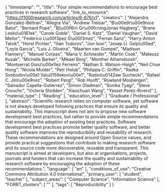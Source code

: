 {
    "timestamp": "",
    "title": "Four simple recommendations to encourage best practices in research software",
    "link_to_resource": "https://f1000research.com/articles/6-876/v1",
    "creators": [
        "Alejandra Gonzalez-Beltran",
        "Allegra Via",
        "Andrew Treloar",
        "B\u00e9r\u00e9nice Batut",
        "Bernard Pope",
        "Bj\u00f6rn Gr\u00fcningJonas Hagberg",
        "Brane Lesko\u0161ek",
        "Carole Goble",
        "Daniel S. Katz",
        "Daniel Vaughan",
        "David Mellor",
        "Federico L\u00f3pez G\u00f3mez",
        "Ferran Sanz",
        "Harry-Anton Talvik",
        "Horst Pichler",
        "Ilian Todorov",
        "Jon Ison",
        "Josep Ll. Gelp\u00ed",
        "Leyla Garcia",
        "Luis J. Oliveira",
        "Maarten van Gompel",
        "Madison Flannery",
        "Manuel Corpas",
        "Maria V. Schneider",
        "Martin Cook",
        "Mateusz Kuzak",
        "Michelle Barker",
        "Mikael Borg",
        "Monther Alhamdoosh",
        "Montserrat Gonz\u00e1lez Ferreiro",
        "Nathan S. Watson-Haigh",
        "Neil Chue Hong",
        "Nicola Mulder",
        "Petr Holub",
        "Philippa C. Griffin",
        "Radka Svobodov\u00e1 Va\u0159ekov\u00e1",
        "Rados\u0142aw Suchecki",
        "Rafael C. Jim\u00e9nez",
        "Robert Pergl",
        "Rob Hooft",
        "Rowland Mosbergen",
        "Salvador Capella-Gutierrez",
        "Simon Gladman",
        "Sonika Tyagi",
        "Steve Crouchc",
        "Victoria Stodden",
        "Xiaochuan Wang",
        "Yasset Perez-Riverol"
    ],
    "material_type": [
        "Reading"
    ],
    "education_level": [
        "Graduate / Professional"
    ],
    "abstract": "Scientific research relies on computer software, yet software is not always developed following practices that ensure its quality and sustainability. This manuscript does not aim to propose new software development best practices, but rather to provide simple recommendations that encourage the adoption of existing best practices. Software development best practices promote better quality software, and better quality software improves the reproducibility and reusability of research. These recommendations are designed around Open Source values, and provide practical suggestions that contribute to making research software and its source code more discoverable, reusable and transparent. This manuscript is aimed at developers, but also at organisations, projects, journals and funders that can increase the quality and sustainability of research software by encouraging the adoption of these recommendations.",
    "language": [
        "en"
    ],
    "conditions_of_use": "Creative Commons Attribution 4.0 International",
    "primary_user": [
        "student",
        "teacher"
    ],
    "subject_areas": [
        "Computer Science",
        "Information Science"
    ],
    "FORRT_clusters": [
        ""
    ],
    "tags": [
        "Reproducibility"
    ]
}